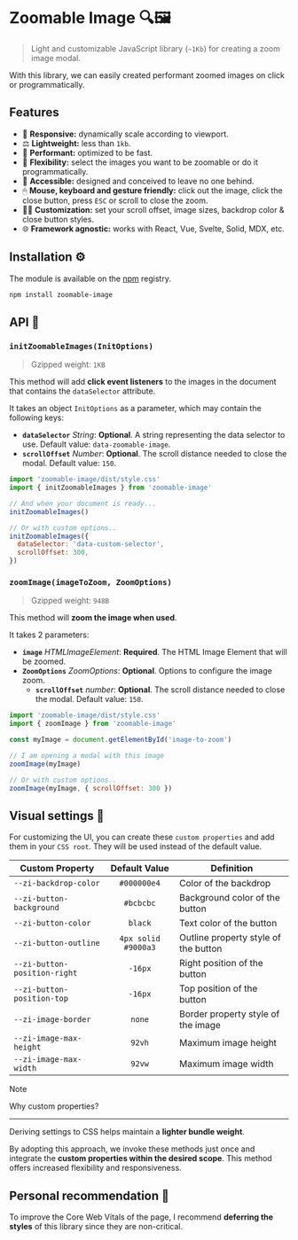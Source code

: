 # Zoomable Image 🔍🖼️

> Light and customizable JavaScript library (`~1Kb`) for creating a zoom image modal.

With this library, we can easily created performant zoomed images on click or programmatically.

## Features

- 📱 **Responsive:** dynamically scale according to viewport.
- ⚖️ **Lightweight:** less than `1kb`.
- 🚀 **Performant:** optimized to be fast.
- 🔎 **Flexibility:** select the images you want to be zoomable or do it programmatically.
- 🌈 **Accessible:** designed and conceived to leave no one behind.
- 🖱 **Mouse, keyboard and gesture friendly:** click out the image, click the close button, press `ESC` or scroll to close the zoom.
- 🕵🏽 **Customization:** set your scroll offset, image sizes, backdrop color & close button styles.
- 🌐 **Framework agnostic:** works with React, Vue, Svelte, Solid, MDX, etc.

## Installation ⚙️

The module is available on the [npm](https://www.npmjs.com) registry.

```sh
npm install zoomable-image
```

## API 🤖

### `initZoomableImages(InitOptions)`

> Gzipped weight: `1KB`

This method will add **click event listeners** to the images in the document that contains the `dataSelector` attribute.

It takes an object `InitOptions` as a parameter, which may contain the following keys:

- **`dataSelector`** _String_: **Optional**. A string representing the data selector to use. Default value: `data-zoomable-image`.
- **`scrollOffset`** _Number_: **Optional**. The scroll distance needed to close the modal. Default value: `150`.

```js
import 'zoomable-image/dist/style.css'
import { initZoomableImages } from 'zoomable-image'

// And when your document is ready...
initZoomableImages()

// Or with custom options..
initZoomableImages({
  dataSelector: 'data-custom-selector',
  scrollOffset: 300,
})
```

### `zoomImage(imageToZoom, ZoomOptions)`

> Gzipped weight: `948B`

This method will **zoom the image when used**.

It takes 2 parameters:

- **`image`** _HTMLImageElement_: **Required**. The HTML Image Element that will be zoomed.
- **`ZoomOptions`** _ZoomOptions_: **Optional**. Options to configure the image zoom.
  - **`scrollOffset`** _number_: **Optional**. The scroll distance needed to close the modal. Default value: `150`.

```js
import 'zoomable-image/dist/style.css'
import { zoomImage } from 'zoomable-image'

const myImage = document.getElementById('image-to-zoom')

// I am opening a modal with this image
zoomImage(myImage)

// Or with custom options..
zoomImage(myImage, { scrollOffset: 300 })
```

## Visual settings 🎨

For customizing the UI, you can create these `custom properties` and add them in your `CSS root`. They will be used instead of the default value.

| Custom Property              |    Default Value    | Definition                           |
| ---------------------------- | :-----------------: | ------------------------------------ |
| `--zi-backdrop-color`        |     `#000000e4`     | Color of the backdrop                |
| `--zi-button-background`     |      `#bcbcbc`      | Background color of the button       |
| `--zi-button-color`          |       `black`       | Text color of the button             |
| `--zi-button-outline`        | `4px solid #9000a3` | Outline property style of the button |
| `--zi-button-position-right` |       `-16px`       | Right position of the button         |
| `--zi-button-position-top`   |       `-16px`       | Top position of the button           |
| `--zi-image-border`          |       `none`        | Border property style of the image   |
| `--zi-image-max-height`      |       `92vh`        | Maximum image height                 |
| `--zi-image-max-width`       |       `92vw`        | Maximum image width                  |

> [!NOTE]
> Why custom properties?
>
> ---
>
> Deriving settings to CSS helps maintain a **lighter bundle weight**.
>
> By adopting this approach, we invoke these methods just once and integrate the **custom properties within the desired scope**. This method offers increased flexibility and responsiveness.

## Personal recommendation 📌

To improve the Core Web Vitals of the page, I recommend **deferring the styles** of this library since they are non-critical.
